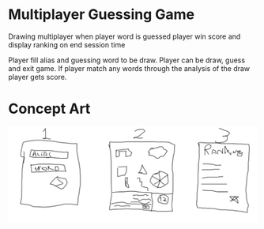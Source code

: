 # Multiplayer Guessing Game
Drawing multiplayer when player word is guessed player win score and display ranking on end session time

Player fill alias and guessing word to be draw.
Player can be draw, guess and exit game.
If player match any words through the analysis of the draw player gets score.

# Concept Art
![Pages](https://raw.githubusercontent.com/jeansouzak/multiplayer-guessing/master/public/concept_art.png)
